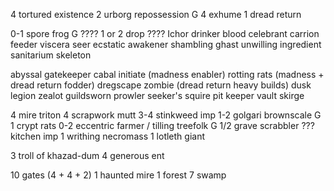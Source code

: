 4 tortured existence
2 urborg repossession G
4 exhume
1 dread return

0-1 spore frog G
???? 1 or 2 drop ????
Ichor drinker
blood celebrant
carrion feeder
viscera seer
ecstatic awakener
shambling ghast
unwilling ingredient
sanitarium skeleton

abyssal gatekeeper
cabal initiate (madness enabler)
rotting rats (madness + dread return fodder)
dregscape zombie (dread return heavy builds)
dusk legion zealot
guildsworn prowler
seeker's squire
pit keeper
vault skirge

4 mire triton
4 scrapwork mutt
3-4 stinkweed imp
1-2 golgari brownscale G
1 crypt rats
0-2 eccentric farmer / tilling treefolk G
1/2 grave scrabbler
??? kitchen imp
1 writhing necromass
1 lotleth giant

3 troll of khazad-dum
4 generous ent

10 gates (4 + 4 + 2)
1 haunted mire
1 forest
7 swamp